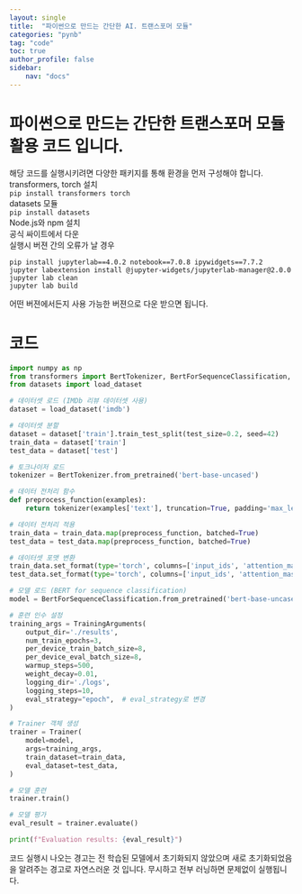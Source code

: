```yaml
---
layout: single
title:  "파이썬으로 만드는 간단한 AI. 트랜스포머 모듈"
categories: "pynb"
tag: "code"
toc: true
author_profile: false
sidebar:
    nav: "docs"
---
```


# 파이썬으로 만드는 간단한 트랜스포머 모듈 활용 코드 입니다.  
해당 코드를 실행시키려면 다양한 패키지를 통해 환경을 먼저 구성해야 합니다.  
transformers, torch 설치  
```pip install transformers torch```  
datasets 모듈  
```pip install datasets```  
Node.js와 npm 설치  
공식 싸이트에서 다운  
실행시 버젼 간의 오류가 날 경우   
```
pip install jupyterlab==4.0.2 notebook==7.0.8 ipywidgets==7.7.2  
jupyter labextension install @jupyter-widgets/jupyterlab-manager@2.0.0  
jupyter lab clean  
jupyter lab build  
```  
어떤 버젼에서든지 사용 가능한 버젼으로 다운 받으면 됩니다.  

# 코드
```python
import numpy as np
from transformers import BertTokenizer, BertForSequenceClassification, Trainer, TrainingArguments
from datasets import load_dataset

# 데이터셋 로드 (IMDb 리뷰 데이터셋 사용)
dataset = load_dataset('imdb')

# 데이터셋 분할
dataset = dataset['train'].train_test_split(test_size=0.2, seed=42)
train_data = dataset['train']
test_data = dataset['test']

# 토크나이저 로드
tokenizer = BertTokenizer.from_pretrained('bert-base-uncased')

# 데이터 전처리 함수
def preprocess_function(examples):
    return tokenizer(examples['text'], truncation=True, padding='max_length', max_length=128)

# 데이터 전처리 적용
train_data = train_data.map(preprocess_function, batched=True)
test_data = test_data.map(preprocess_function, batched=True)

# 데이터셋 포맷 변환
train_data.set_format(type='torch', columns=['input_ids', 'attention_mask', 'label'])
test_data.set_format(type='torch', columns=['input_ids', 'attention_mask', 'label'])

# 모델 로드 (BERT for sequence classification)
model = BertForSequenceClassification.from_pretrained('bert-base-uncased', num_labels=2)

# 훈련 인수 설정
training_args = TrainingArguments(
    output_dir='./results',
    num_train_epochs=3,
    per_device_train_batch_size=8,
    per_device_eval_batch_size=8,
    warmup_steps=500,
    weight_decay=0.01,
    logging_dir='./logs',
    logging_steps=10,
    eval_strategy="epoch",  # eval_strategy로 변경
)

# Trainer 객체 생성
trainer = Trainer(
    model=model,
    args=training_args,
    train_dataset=train_data,
    eval_dataset=test_data,
)

# 모델 훈련
trainer.train()

# 모델 평가
eval_result = trainer.evaluate()

print(f"Evaluation results: {eval_result}")

```

코드 실행시 나오는 경고는 전 학습된 모델에서 초기화되지 않았으며 새로 초기화되었음을 알려주는 경고로 자연스러운 것 입니다. 무시하고 전부 러닝하면 문제없이 실행됩니다.  
  